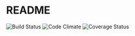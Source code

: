 # README

![Build Status](https://codeship.com/projects/0dcf82e0-748b-0135-298f-6261ba794a34/status?branch=master)
![Code Climate](https://codeclimate.com/github/Luna2442/brewReivew.png)
![Coverage Status](https://coveralls.io/repos/github/Luna2442/brewReview/badge.svg?branch=master)

<!-- This repos has all the code necessary for starting a React on Rails application
including testing. To get started, just clone the repository down and get started using
React on Rails like you normally would.

## Area in the Boilerplate to Update
Be sure to search `boilerplate` within your project and update any references to
boilerplate with the name of your application. If you do not follow this step, your
application may not behave the way that you expect it to.

## Ideas for Getting Started
Potential places to start for a side project:
* Find an API that interests you and display the information in an interesting way
* Make a clone of a website that already exists
* Make a game that users can play on a website
* Extend an assignment that you've already done to add additional features

No idea is too small, weird or insignificant to get started with. If you're interested
in the project, you'll keep working on it and learn a lot about coding. Download the
boilerplate, make those first commits and enjoy! -->
